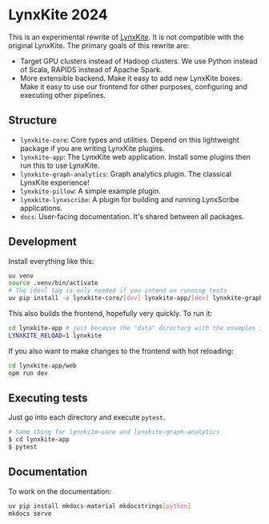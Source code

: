# LynxKite 2024

This is an experimental rewrite of [LynxKite](https://github.com/lynxkite/lynxkite). It is not compatible with the
original LynxKite. The primary goals of this rewrite are:

- Target GPU clusters instead of Hadoop clusters. We use Python instead of Scala, RAPIDS instead of Apache Spark.
- More extensible backend. Make it easy to add new LynxKite boxes. Make it easy to use our frontend for other purposes,
  configuring and executing other pipelines.

## Structure

- `lynxkite-core`: Core types and utilities. Depend on this lightweight package if you are writing LynxKite plugins.
- `lynxkite-app`: The LynxKite web application. Install some plugins then run this to use LynxKite.
- `lynxkite-graph-analytics`: Graph analytics plugin. The classical LynxKite experience!
- `lynxkite-pillow`: A simple example plugin.
- `lynxkite-lynxscribe`: A plugin for building and running LynxScribe applications.
- `docs`: User-facing documentation. It's shared between all packages.

## Development

Install everything like this:

```bash
uv venv
source .venv/bin/activate
# The [dev] tag is only needed if you intend on running tests
uv pip install -e lynxkite-core/[dev] lynxkite-app/[dev] lynxkite-graph-analytics/[dev] lynxkite-lynxscribe/ lynxkite-pillow-example/
```

This also builds the frontend, hopefully very quickly. To run it:

```bash
cd lynxkite-app # just because the "data" directory with the examples is here
LYNXKITE_RELOAD=1 lynxkite
```

If you also want to make changes to the frontend with hot reloading:

```bash
cd lynxkite-app/web
npm run dev
```

## Executing tests

Just go into each directory and execute `pytest`.

```bash
# Same thing for lynxkite-core and lynxkite-graph-analytics
$ cd lynxkite-app
$ pytest
```

## Documentation

To work on the documentation:

```bash
uv pip install mkdocs-material mkdocstrings[python]
mkdocs serve
```
